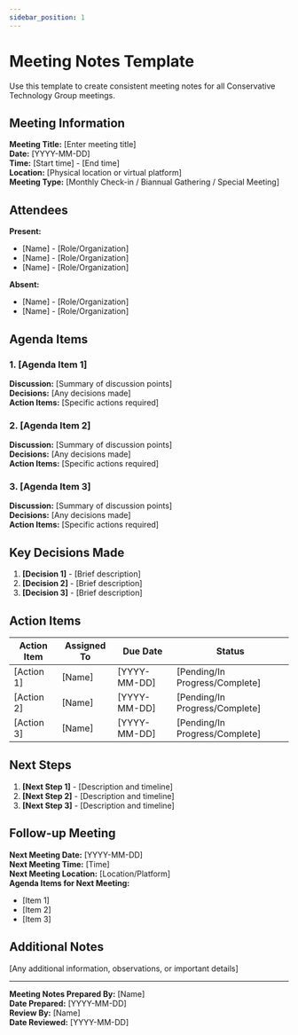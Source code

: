 ```yaml
---
sidebar_position: 1
---
```


# Meeting Notes Template

Use this template to create consistent meeting notes for all Conservative Technology Group meetings.

## Meeting Information

**Meeting Title:** [Enter meeting title]  
**Date:** [YYYY-MM-DD]  
**Time:** [Start time] - [End time]  
**Location:** [Physical location or virtual platform]  
**Meeting Type:** [Monthly Check-in / Biannual Gathering / Special Meeting]  

## Attendees

**Present:**
- [Name] - [Role/Organization]
- [Name] - [Role/Organization]
- [Name] - [Role/Organization]

**Absent:**
- [Name] - [Role/Organization]
- [Name] - [Role/Organization]

## Agenda Items

### 1. [Agenda Item 1]
**Discussion:** [Summary of discussion points]  
**Decisions:** [Any decisions made]  
**Action Items:** [Specific actions required]

### 2. [Agenda Item 2]
**Discussion:** [Summary of discussion points]  
**Decisions:** [Any decisions made]  
**Action Items:** [Specific actions required]

### 3. [Agenda Item 3]
**Discussion:** [Summary of discussion points]  
**Decisions:** [Any decisions made]  
**Action Items:** [Specific actions required]

## Key Decisions Made

1. **[Decision 1]** - [Brief description]
2. **[Decision 2]** - [Brief description]
3. **[Decision 3]** - [Brief description]

## Action Items

| Action Item | Assigned To | Due Date | Status |
|-------------|-------------|----------|---------|
| [Action 1] | [Name] | [YYYY-MM-DD] | [Pending/In Progress/Complete] |
| [Action 2] | [Name] | [YYYY-MM-DD] | [Pending/In Progress/Complete] |
| [Action 3] | [Name] | [YYYY-MM-DD] | [Pending/In Progress/Complete] |

## Next Steps

1. **[Next Step 1]** - [Description and timeline]
2. **[Next Step 2]** - [Description and timeline]
3. **[Next Step 3]** - [Description and timeline]

## Follow-up Meeting

**Next Meeting Date:** [YYYY-MM-DD]  
**Next Meeting Time:** [Time]  
**Next Meeting Location:** [Location/Platform]  
**Agenda Items for Next Meeting:**
- [Item 1]
- [Item 2]
- [Item 3]

## Additional Notes

[Any additional information, observations, or important details]

---

**Meeting Notes Prepared By:** [Name]  
**Date Prepared:** [YYYY-MM-DD]  
**Review By:** [Name]  
**Date Reviewed:** [YYYY-MM-DD]
